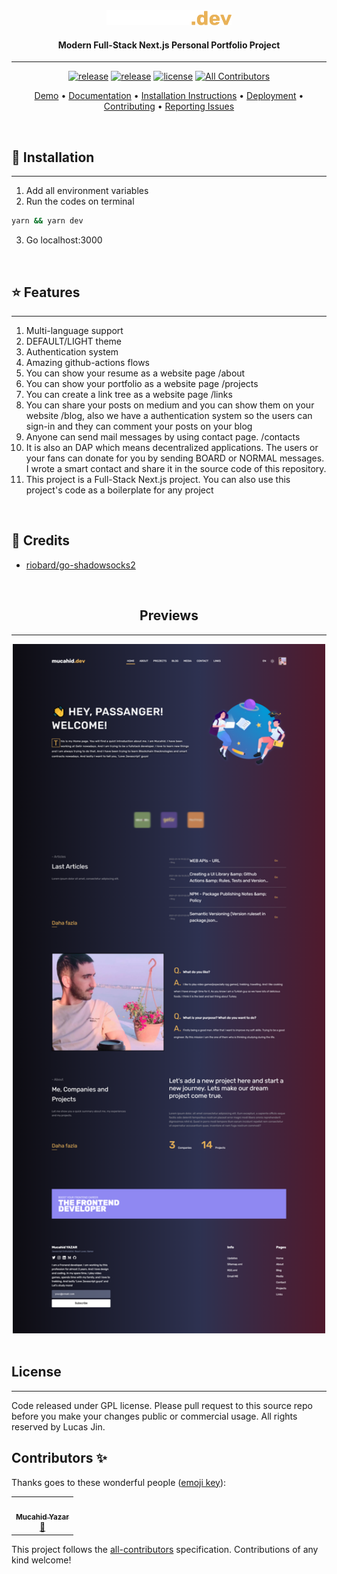 <div align="center">

  <img src="public/github-brand.png" alt="mucahid.dev" width="200">
</div>
<h4 align="center">Modern Full-Stack Next.js Personal Portfolio Project</h4>

<div align="center">

---

[![release](https://img.shields.io/github/release/mucahidyazar/mucahid.dev/all.svg?style=flat-square)](https://github.com/mucahidyazar/mucahid.dev/releases)
[![release](https://img.shields.io/github/workflow/status/mucahidyazar/mucahid.dev/Go?style=flat-square)](https://github.com/mucahidyazar/mucahid.dev/releases)
[![license](https://img.shields.io/github/license/zhiqwang/yolov5-rt-stack?color=dfd)](LICENSE)
[![All Contributors](https://img.shields.io/badge/all_contributors-1-orange.svg?style=flat-square)](#contributors-)

[Demo](https://mucahid.dev) •
[Documentation](https://github.com/mucahidyazar/mucahid.dev) •
[Installation Instructions](https://github.com/mucahidyazar/mucahid.dev) •
[Deployment](#deploy) • [Contributing](.github/CONTRIBUTING.md) •
[Reporting Issues](https://github.com/mucahidyazar/mucahid.dev/pulls)

</div>

<br />

## 🚀 Installation

<hr />

1. Add all environment variables
2. Run the codes on terminal

```bash
yarn && yarn dev
```

3. Go localhost:3000

<br />

## ⭐️ Features

<hr />

1. Multi-language support
2. DEFAULT/LIGHT theme
3. Authentication system
4. Amazing github-actions flows
5. You can show your resume as a website page /about
6. You can show your portfolio as a website page /projects
7. You can create a link tree as a website page /links
8. You can share your posts on medium and you can show them on your website
   /blog, also we have a authentication system so the users can sign-in and they
   can comment your posts on your blog
9. Anyone can send mail messages by using contact page. /contacts
10. It is also an DAP which means decentralized applications. The users or your
    fans can donate for you by sending BOARD or NORMAL messages. I wrote a smart
    contact and share it in the source code of this repository.
11. This project is a Full-Stack Next.js project. You can also use this
    project's code as a boilerplate for any project

<br />

## 🎉 Credits

- [riobard/go-shadowsocks2](https://github.com/riobard/go-shadowsocks2)

<br />

<h2 align="center">Previews</h2>
<hr />
<div align="center">
  <img src="public/images/projects/mucahid.png" alt="mucahid.dev" width="500">
</div>

<br />

## License

<hr />

Code released under GPL license. Please pull request to this source repo before
you make your changes public or commercial usage. All rights reserved by Lucas
Jin.

## Contributors ✨

Thanks goes to these wonderful people
([emoji key](https://allcontributors.org/docs/en/emoji-key)):

<!-- ALL-CONTRIBUTORS-LIST:START - Do not remove or modify this section -->
<!-- prettier-ignore-start -->
<!-- markdownlint-disable -->
<table>
  <tr>
    <td align="center"><a href="http://mucahid.dev"><img src="https://avatars.githubusercontent.com/u/52811808?v=4?s=100" width="100px;" alt=""/><br /><sub><b>Mucahid Yazar</b></sub></a><br /><a href="#maintenance-mucahidyazar" title="Maintenance">🚧</a></td>
  </tr>
</table>

<!-- markdownlint-restore -->
<!-- prettier-ignore-end -->

<!-- ALL-CONTRIBUTORS-LIST:END -->

This project follows the
[all-contributors](https://github.com/all-contributors/all-contributors)
specification. Contributions of any kind welcome!
